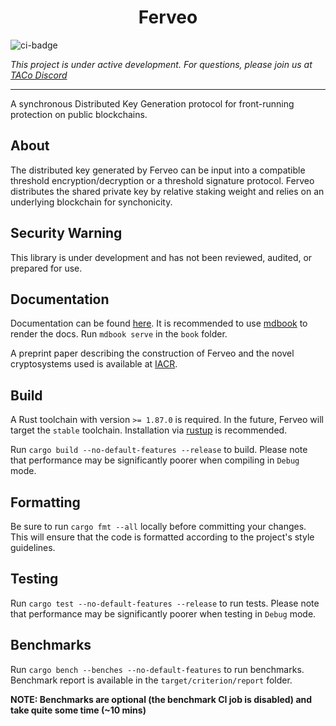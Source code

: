 <h1 align="center">Ferveo</h1>

![ci-badge](https://github.com/nucypher/ferveo/actions/workflows/workspace.yml/badge.svg)

_This project is under active development. For questions, please join us at [TACo Discord](https://discord.gg/buildwithtaco)_

---

A synchronous Distributed Key Generation protocol for front-running protection on public blockchains.

## About

The distributed key generated by Ferveo can be input into a compatible threshold encryption/decryption or a threshold
signature protocol. Ferveo distributes the shared private key by relative staking weight and relies on an underlying
blockchain for synchonicity.

## Security Warning

This library is under development and has not been reviewed, audited, or prepared for use.

## Documentation

Documentation can be found [here](book/).
It is recommended to use [mdbook](https://rust-lang.github.io/mdBook/) to render the docs. Run `mdbook serve` in
the `book` folder.

A preprint paper describing the construction of Ferveo and the novel cryptosystems used is available at
[IACR](https://eprint.iacr.org/2022/898).

## Build

A Rust toolchain with version `>= 1.87.0` is required. In the future, Ferveo will target the `stable` toolchain.
Installation via [rustup](https://rustup.rs/) is recommended.

Run `cargo build --no-default-features --release` to build.
Please note that performance may be significantly poorer when compiling in `Debug` mode.

## Formatting

Be sure to run `cargo fmt --all` locally before committing your changes. This will ensure that the code is formatted
according to the project's style guidelines.

## Testing

Run `cargo test --no-default-features --release` to run tests. Please note that performance may be significantly poorer when testing
in `Debug` mode.

## Benchmarks

Run `cargo bench --benches --no-default-features` to run benchmarks. Benchmark report is available in the `target/criterion/report` folder.

**NOTE: Benchmarks are optional (the benchmark CI job is disabled) and take quite some time (~10 mins)**
